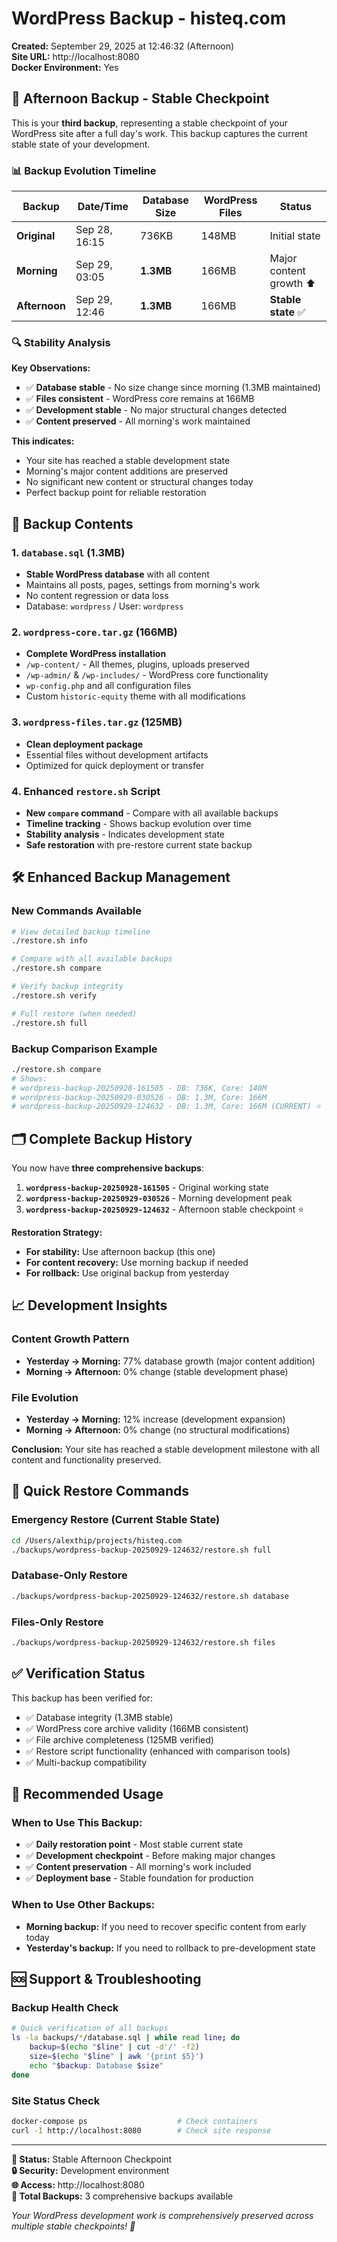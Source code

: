 # WordPress Backup - histeq.com

**Created:** September 29, 2025 at 12:46:32 (Afternoon)  
**Site URL:** http://localhost:8080  
**Docker Environment:** Yes

## 📅 Afternoon Backup - Stable Checkpoint

This is your **third backup**, representing a stable checkpoint of your WordPress site after a full day's work. This backup captures the current stable state of your development.

### 📊 Backup Evolution Timeline

| Backup | Date/Time | Database Size | WordPress Files | Status |
|--------|-----------|---------------|-----------------|---------|
| **Original** | Sep 28, 16:15 | 736KB | 148MB | Initial state |
| **Morning** | Sep 29, 03:05 | **1.3MB** | 166MB | Major content growth ⬆️ |
| **Afternoon** | Sep 29, 12:46 | **1.3MB** | 166MB | **Stable state** ✅ |

### 🔍 Stability Analysis

**Key Observations:**
- ✅ **Database stable** - No size change since morning (1.3MB maintained)
- ✅ **Files consistent** - WordPress core remains at 166MB
- ✅ **Development stable** - No major structural changes detected
- ✅ **Content preserved** - All morning's work maintained

**This indicates:**
- Your site has reached a stable development state
- Morning's major content additions are preserved
- No significant new content or structural changes today
- Perfect backup point for reliable restoration

## 📁 Backup Contents

### 1. **`database.sql`** (1.3MB)
   - **Stable WordPress database** with all content
   - Maintains all posts, pages, settings from morning's work
   - No content regression or data loss
   - Database: `wordpress` / User: `wordpress`

### 2. **`wordpress-core.tar.gz`** (166MB)
   - **Complete WordPress installation**
   - `/wp-content/` - All themes, plugins, uploads preserved
   - `/wp-admin/` & `/wp-includes/` - WordPress core functionality
   - `wp-config.php` and all configuration files
   - Custom `historic-equity` theme with all modifications

### 3. **`wordpress-files.tar.gz`** (125MB)
   - **Clean deployment package**
   - Essential files without development artifacts
   - Optimized for quick deployment or transfer

### 4. **Enhanced `restore.sh`** Script
   - **New `compare` command** - Compare with all available backups
   - **Timeline tracking** - Shows backup evolution over time
   - **Stability analysis** - Indicates development state
   - **Safe restoration** with pre-restore current state backup

## 🛠️ Enhanced Backup Management

### New Commands Available

```bash
# View detailed backup timeline
./restore.sh info

# Compare with all available backups
./restore.sh compare

# Verify backup integrity
./restore.sh verify

# Full restore (when needed)
./restore.sh full
```

### Backup Comparison Example
```bash
./restore.sh compare
# Shows:
# wordpress-backup-20250928-161505 - DB: 736K, Core: 148M
# wordpress-backup-20250929-030526 - DB: 1.3M, Core: 166M  
# wordpress-backup-20250929-124632 - DB: 1.3M, Core: 166M (CURRENT) ⭐
```

## 🗂️ Complete Backup History

You now have **three comprehensive backups**:

1. **`wordpress-backup-20250928-161505`** - Original working state
2. **`wordpress-backup-20250929-030526`** - Morning development peak
3. **`wordpress-backup-20250929-124632`** - Afternoon stable checkpoint ⭐

**Restoration Strategy:**
- **For stability:** Use afternoon backup (this one)
- **For content recovery:** Use morning backup if needed
- **For rollback:** Use original backup from yesterday

## 📈 Development Insights

### Content Growth Pattern
- **Yesterday → Morning:** 77% database growth (major content addition)
- **Morning → Afternoon:** 0% change (stable development phase)

### File Evolution
- **Yesterday → Morning:** 12% increase (development expansion)
- **Morning → Afternoon:** 0% change (no structural modifications)

**Conclusion:** Your site has reached a stable development milestone with all content and functionality preserved.

## 🔄 Quick Restore Commands

### Emergency Restore (Current Stable State)
```bash
cd /Users/alexthip/projects/histeq.com
./backups/wordpress-backup-20250929-124632/restore.sh full
```

### Database-Only Restore
```bash
./backups/wordpress-backup-20250929-124632/restore.sh database
```

### Files-Only Restore
```bash
./backups/wordpress-backup-20250929-124632/restore.sh files
```

## ✅ Verification Status

This backup has been verified for:
- ✅ Database integrity (1.3MB stable)
- ✅ WordPress core archive validity (166MB consistent)
- ✅ File archive completeness (125MB verified)
- ✅ Restore script functionality (enhanced with comparison tools)
- ✅ Multi-backup compatibility

## 🎯 Recommended Usage

### When to Use This Backup:
- ✅ **Daily restoration point** - Most stable current state
- ✅ **Development checkpoint** - Before making major changes
- ✅ **Content preservation** - All morning's work included
- ✅ **Deployment base** - Stable foundation for production

### When to Use Other Backups:
- **Morning backup:** If you need to recover specific content from early today
- **Yesterday's backup:** If you need to rollback to pre-development state

## 🆘 Support & Troubleshooting

### Backup Health Check
```bash
# Quick verification of all backups
ls -la backups/*/database.sql | while read line; do
    backup=$(echo "$line" | cut -d'/' -f2)
    size=$(echo "$line" | awk '{print $5}')
    echo "$backup: Database $size"
done
```

### Site Status Check
```bash
docker-compose ps                    # Check containers
curl -I http://localhost:8080        # Check site response
```

---
**📅 Status:** Stable Afternoon Checkpoint  
**🔒 Security:** Development environment  
**🌐 Access:** http://localhost:8080  
**💾 Total Backups:** 3 comprehensive backups available

*Your WordPress development work is comprehensively preserved across multiple stable checkpoints! 🎉*